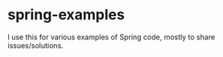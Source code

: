 # spring-examples
I use this for various examples of Spring code, mostly to share issues/solutions.
